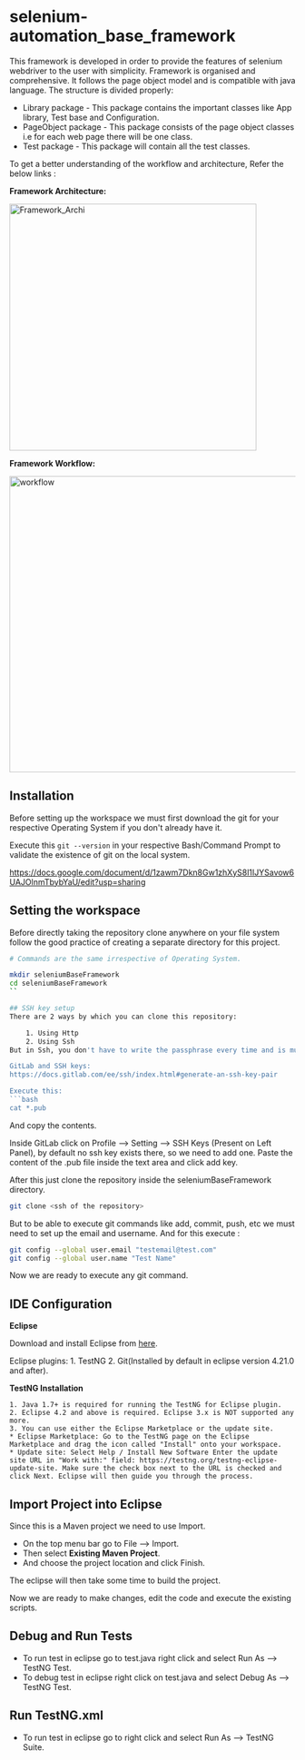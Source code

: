 # selenium-automation_base_framework

This framework is developed in order to provide the features of selenium webdriver to the user with simplicity. Framework is organised and comprehensive.
It follows the page object model and is compatible with java language. 
The structure is divided properly:
* Library package - This package contains the important classes like App library, Test base and Configuration.
* PageObject package - This package consists of the page object classes i.e for each web page there will be one class.
* Test package - This package will contain all the test classes.


To get a better understanding of the workflow and architecture, Refer the below links :

**Framework Architecture:**

<img width="435" alt="Framework_Archi" src="https://user-images.githubusercontent.com/119481896/208860540-13da9d72-5385-4637-ae5e-993b5f4acd1f.png">

**Framework Workflow:**

<img width="522" alt="workflow" src="https://user-images.githubusercontent.com/119481896/208861064-f087f484-4fe9-4a41-bd72-ca18f16337ac.png">


## Installation
Before setting up the workspace we must first download the git for your respective Operating System if you don't already have it.

Execute this `git --version` in your respective Bash/Command Prompt to validate the existence of git on the local system.

https://docs.google.com/document/d/1zawm7Dkn8Gw1zhXyS8l1IJYSavow6UAJOlnmTbybYaU/edit?usp=sharing


## Setting the workspace

Before directly taking the repository clone anywhere on your file system follow the good practice of creating a separate directory for this project.

```bash
# Commands are the same irrespective of Operating System.

mkdir seleniumBaseFramework
cd seleniumBaseFramework
``

## SSH key setup
There are 2 ways by which you can clone this repository:

    1. Using Http 
    2. Using Ssh
But in Ssh, you don't have to write the passphrase every time and is much more secure compared to HTTP.

GitLab and SSH keys:
https://docs.gitlab.com/ee/ssh/index.html#generate-an-ssh-key-pair

Execute this:
```bash
cat *.pub 
```
And copy the contents.

Inside GitLab click on Profile --> Setting --> SSH Keys (Present on Left Panel), by default no ssh key exists there, so we need to add one.
Paste the content of the .pub file inside the text area and click add key.

After this just clone the repository inside the seleniumBaseFramework directory.
``` bash
git clone <ssh of the repository>
```

But to be able to execute git commands like add, commit, push, etc we must need to set up the email and username. And for this execute
:
```bash
git config --global user.email "testemail@test.com"
git config --global user.name "Test Name"

```

Now we are ready to execute any git command.

## IDE Configuration

**Eclipse**

Download and install Eclipse from [here](https://www.eclipse.org/downloads/).

Eclipse plugins:
    1. TestNG
    2. Git(Installed by default in eclipse version 4.21.0 and after).


**TestNG Installation**

    1. Java 1.7+ is required for running the TestNG for Eclipse plugin.
    2. Eclipse 4.2 and above is required. Eclipse 3.x is NOT supported any more.
    3. You can use either the Eclipse Marketplace or the update site.
    * Eclipse Marketplace: Go to the TestNG page on the Eclipse Marketplace and drag the icon called "Install" onto your workspace.
    * Update site: Select Help / Install New Software Enter the update site URL in "Work with:" field: https://testng.org/testng-eclipse-update-site. Make sure the check box next to the URL is checked and click Next. Eclipse will then guide you through the process.


## Import Project into Eclipse

Since this is a Maven project we need to use Import.

* On the top menu bar go to File --> Import.
* Then select **Existing Maven Project**.
* And choose the project location and click Finish.

The eclipse will then take some time to build the project.

Now we are ready to make changes, edit the code and execute the existing scripts.

## Debug and Run Tests

* To run test in eclipse go to test.java  right click and select Run As --> TestNG Test.
* To debug test in eclipse right click on test.java and select Debug As --> TestNG Test.

## Run TestNG.xml 

* To run test in eclipse go to  right click and select Run As --> TestNG Suite.


